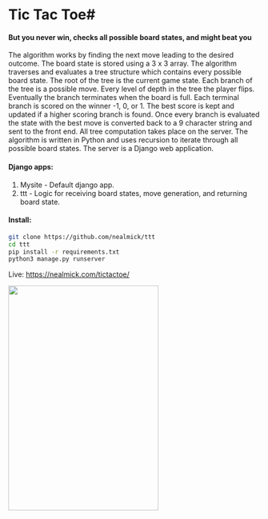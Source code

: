 # Tic Tac Toe#
#### But you never win, checks all possible board states, and might beat you

The algorithm works by finding the next move leading to the desired outcome. The board state is stored using a 3 x 3 array. The algorithm traverses and evaluates a tree structure which contains every possible board state. The root of the tree is the current game state. Each branch of the tree is a possible move. Every level of depth in the tree the player flips. Eventually the branch terminates when the board is full. Each terminal branch is scored on the winner -1, 0, or 1. The best score is kept and updated if a higher scoring branch is found. Once every branch is evaluated the state with the best move is converted back to a 9 character string and sent to the front end. All tree computation takes place on the server. The algorithm is written in Python and uses recursion to iterate through all possible board states. The server is a Django web application.


#### Django apps:
1.  Mysite - Default django app.
2.  ttt - Logic for receiving board states, move generation, and returning board state.
#### Install:

```bash
git clone https://github.com/nealmick/ttt
cd ttt
pip install -r requirements.txt
python3 manage.py runserver
```
Live:
https://nealmick.com/tictactoe/

<img src="https://i.imgur.com/gNTOEWa.png" width="300" height="450" />
